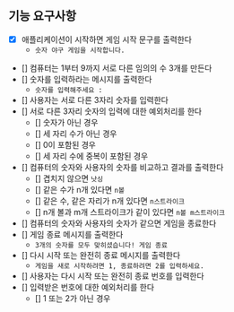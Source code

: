 ## 기능 요구사항
- [x] 애플리케이션이 시작하면 게임 시작 문구를 출력한다
  - `숫자 야구 게임을 시작합니다.`
- [] 컴퓨터는 1부터 9까지 서로 다른 임의의 수 3개를 만든다
- [] 숫자를 입력하라는 메시지를 출력한다
  - `숫자를 입력해주세요 : `
- [] 사용자는 서로 다른 3자리 숫자를 입력한다
- [] 서로 다른 3자리 숫자의 입력에 대한 예외처리를 한다
  - [] 숫자가 아닌 경우
  - [] 세 자리 수가 아닌 경우
  - [] 0이 포함된 경우
  - [] 세 자리 수에 중복이 포함된 경우
- [] 컴퓨터의 숫자와 사용자의 숫자를 비교하고 결과를 출력한다
  - [] 겹치지 않으면 `낫싱`
  - [] 같은 수가 n개 있다면 `n볼`
  - [] 같은 수, 같은 자리가 n개 있다면 `n스트라이크`
  - [] n개 볼과 m개 스트라이크가 같이 있다면 `n볼 m스트라이크`
- [] 컴퓨터의 숫자와 사용자의 숫자가 같으면 게임을 종료한다
- [] 게임 종료 메시지를 출력한다
  - `3개의 숫자를 모두 맞히셨습니다! 게임 종료`
- [] 다시 시작 또는 완전히 종료 메시지를 출력한다
  - `게임을 새로 시작하려면 1, 종료하려면 2를 입력하세요.`
- [] 사용자는 다시 시작 또는 완전히 종료 번호를 입력한다
- [] 입력받은 번호에 대한 예외처리를 한다
  - [] 1 또는 2가 아닌 경우